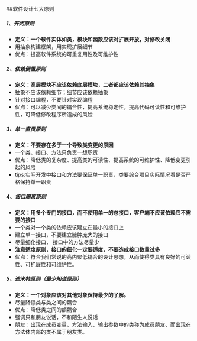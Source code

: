 ##软件设计七大原则

##### 1、开闭原则
+ **定义：一个软件实体如类，模块和函数应该对扩展开放，对修改关闭**
+ 用抽象构建框架，用实现扩展细节
+ 优点：提高软件系统的可重复用性及可维护性

##### 2、依赖倒置原则
+ **定义：高层模块不应该依赖底层模块，二者都应该依赖其抽象**
+ 抽象不应该依赖细节；细节应该依赖抽象
+ 针对接口编程，不要针对实现编程
+ 优点：可以减少类间的耦合性，提高系统稳定性，提高代码可读性和可维护性，可降低修改程序所造成的风险

##### 3、单一直责原则
+ **定义：不要存在多于一个导致类变更的原因**
+ 一个类、接口、方法只负责一想职责
+ 优点：降低类的复杂度、提高类的可读性、提高系统的可维护性、降低变更引起的风险
+ tips:实际开发中接口和方法要保证单一职责，类要综合项目实际情况看是否严格保持单一职责

##### 4、接口隔离原则
+ **定义：用多个专门的接口，而不使用单一的总接口，客户端不应该依赖它不需要的接口**
+ 一个类对一个类的依赖应该建立在最小的接口上
+ 建立单一接口，不要建立臃肿庞大的接口
+ 尽量细化接口， 接口中的方法尽量少
+ **注意适度原则，接口的细化一定要适度，不要造成接口数量过多**
+ 优点：符合我们常说的高内聚低耦合的设计思想，从而使得类具有良好的可读性、可扩展性和可维护性。

##### 5、迪米特原则（最少知道原则）
+ **定义：一个对象应该对其他对象保持最少的了解。**
+ 尽量降低类与类之间的耦合
+ 优点：降低类之间的额耦合
+ 强调只和朋友说话，不和陌生人说话
+ 朋友：出现在成员变量、方法输入、输出参数中的类称为成员朋友、而出现在方法体内部的类不属于朋友类。

